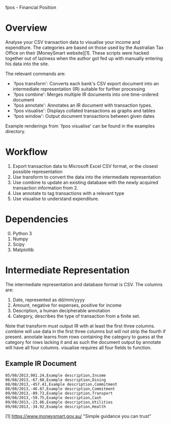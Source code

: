 fpos - Financial Position

Overview
========

Analyse your CSV transaction data to visualise your income and expenditure.
The categories are based on those used by the Australian Tax Office on their
[MoneySmart website][1]. These scripts were hacked together out of laziness
when the author got fed up with manually entering his data into the site.

The relevant commands are:

* `fpos transform': Converts each bank's CSV export document into an intermediate
    representation (IR) suitable for further processing
* `fpos combine': Merges multiple IR documents into one time-ordered document
* `fpos annotate': Annotates an IR document with transaction types.
* `fpos visualise': Displays collated transactions as graphs and tables
* `fpos window': Output document transactions between given dates

Example renderings from `fpos visualise' can be found in the examples directory.

Workflow
========

1. Export transaction data to Microsoft Excel CSV format, or the closest
   possible representation
2. Use transform to convert the data into the intermediate representation
3. Use combine to update an existing database with the newly acquired
   transaction information from 2.
4. Use annotate to tag transactions with a relevant type
5. Use visualise to understand expenditure.

Dependencies
============

0. Python 3
1. Numpy
2. Scipy
3. Matplotlib

Intermediate Representation
===========================

The intermediate representation and database format is CSV. The columns are:

1. Date, represented as dd/mm/yyyy
2. Amount, negative for expenses, positive for income
3. Description, a human decipherable annotation
4. Category, describes the type of transaction from a finite set.

Note that transform must output IR with at least the first three columns.
combine will use data in the first three columns but will not strip the fourth
if present. annotate learns from rows containing the category to guess at the
category for rows lacking it and as such the document output by annotate will
have all four columns. visualise requires all four fields to function.

Example IR Document
-------------------

    05/08/2013,981.24,Example description,Income
    06/08/2013,-67.88,Example description,Dining
    08/08/2013,-457.41,Example description,Commitment
    08/08/2013,-46.87,Example description,Commitment
    09/08/2013,-89.73,Example description,Transport
    09/08/2013,-59.75,Example description,Cash
    09/08/2013,-23.86,Example description,Utilities
    09/08/2013,-34.92,Example description,Health

[1] https://www.moneysmart.gov.au/ "Simple guidance you can trust"
